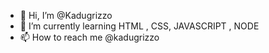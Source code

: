 - 👋 Hi, I’m @Kadugrizzo
- 🌱 I’m currently learning HTML , CSS, JAVASCRIPT , NODE
- 📫 How to reach me @kadugrizzo


